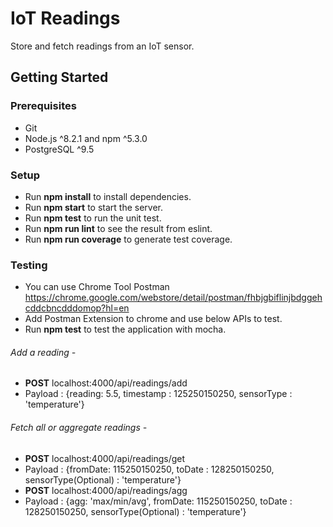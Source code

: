 # IoT Readings
Store and fetch readings from an IoT sensor.

## Getting Started

### Prerequisites

- Git
- Node.js ^8.2.1 and npm ^5.3.0
- PostgreSQL ^9.5

### Setup

- Run **npm install** to install dependencies.
- Run **npm start** to start the server.
- Run **npm test** to run the unit test.
- Run **npm run lint** to see the result from eslint.
- Run **npm run coverage** to generate test coverage.

### Testing

- You can use Chrome Tool Postman https://chrome.google.com/webstore/detail/postman/fhbjgbiflinjbdggehcddcbncdddomop?hl=en
- Add Postman Extension to chrome and use below APIs to test.
- Run **npm test** to test the application with mocha.

###### Add a reading -

- **POST** localhost:4000/api/readings/add
- Payload : {reading: 5.5, timestamp : 125250150250, sensorType : 'temperature'}

###### Fetch all or aggregate readings -

- **POST** localhost:4000/api/readings/get
- Payload : {fromDate: 115250150250, toDate : 128250150250, sensorType(Optional) : 'temperature'}
- **POST** localhost:4000/api/readings/agg
- Payload : {agg: 'max/min/avg', fromDate: 115250150250, toDate : 128250150250, sensorType(Optional) : 'temperature'}
